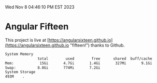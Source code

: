 Wed Nov  8 04:46:10 PM EST 2023

# Angular Fifteen


This project is live at [https://angularsixteen.github.io](https://angularsixteen.github.io "fifteen!") thanks to Github.

```bash
System Memory
               total        used        free      shared  buff/cache   available
Mem:            15Gi       4.7Gi       1.4Gi       327Mi       9.1Gi       9.9Gi
Swap:          8.0Gi       774Mi       7.2Gi
System Storage
493M	.
```
```bash
